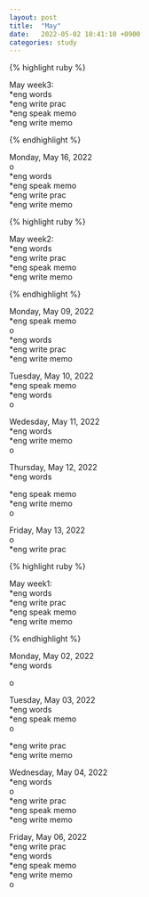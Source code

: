 ```yaml
---
layout: post
title:  "May"
date:   2022-05-02 10:41:10 +0900
categories: study
---
```



{% highlight ruby %}


May week3:  
*eng words  
*eng write prac  
*eng speak memo   
*eng write memo  


{% endhighlight %}



Monday, May 16, 2022     
o  
*eng words  
*eng speak memo   
*eng write prac  
*eng write memo  




{% highlight ruby %}


May week2:  
*eng words  
*eng write prac  
*eng speak memo   
*eng write memo  


{% endhighlight %}


Monday, May 09, 2022     
*eng speak memo   
o  
*eng words  
*eng write prac  
*eng write memo  


Tuesday, May 10, 2022     
*eng speak memo   
*eng words  
o  


Wedesday, May 11, 2022     
*eng words  
*eng write memo  
o  


Thursday, May 12, 2022  
*eng words  

*eng speak memo   
*eng write memo  
o  


Friday, May 13, 2022  
o  
*eng write prac  




{% highlight ruby %}


May week1:  
*eng words  
*eng write prac  
*eng speak memo   
*eng write memo  


{% endhighlight %}


Monday, May 02, 2022  
*eng words  
    
o


Tuesday, May 03, 2022  
*eng words  
*eng speak memo   
o  

*eng write prac  
*eng write memo  

  
Wednesday, May 04, 2022  
*eng words  
o  
*eng write prac  
*eng speak memo   
*eng write memo  


Friday, May 06, 2022  
*eng write prac  
*eng words  
*eng speak memo    
*eng write memo  
o  
  

